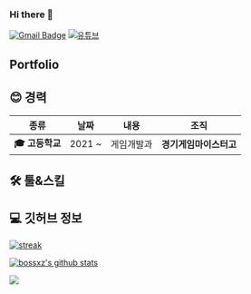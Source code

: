 ### Hi there 👋
[![Gmail Badge](https://img.shields.io/badge/-Gmail-d14836?style=flat-square&logo=Gmail&logoColor=white&link=mailto:moonkanghyuck@gmail.com)](mailto:moonkanghyuck@gmail.com)
[![유튜브](https://img.shields.io/badge/Youtube-red?logo=youtube)](https://www.youtube.com/channel/UCShwBIXYUcIGtGz_tNENRrA)

## Portfolio

<h2 align="left">😊 경력</h2>

| **종류** | **날짜** | **내용** | **조직** |
|:--------:|:--------:|:--------:|:--------:|
| **:mortar_board: 고등학교** | 2021 ~ | 게임개발과 | **경기게임마이스터고** |

<h2 align="left">🛠️ 툴&스킬</h2>

<h2 align="left">💻 깃허브 정보</h2>

[![streak](https://github-readme-streak-stats.herokuapp.com/?user=seunghyeok2915&theme=calm)](https://github.com/bossxz)

[![bossxz's github stats](https://github-readme-stats.vercel.app/api?username=seunghyeok2915&show_icons=true&theme=dracula)](https://github.com/bossxz)

<a href="https://opgc.me/#/users/bossxz" target="_blank"><img src="https://api.opgc.me/githubs/users/bossxz/tag/?theme=basic" /></a>

<!--
**bossxz/bossxz** is a ✨ _special_ ✨ repository because its `README.md` (this file) appears on your GitHub profile.

Here are some ideas to get you started:

- 🔭 I’m currently working on ...
- 🌱 I’m currently learning ...
- 👯 I’m looking to collaborate on ...
- 🤔 I’m looking for help with ...
- 💬 Ask me about ...
- 📫 How to reach me: ...
- 😄 Pronouns: ...
- ⚡ Fun fact: ...
-->

